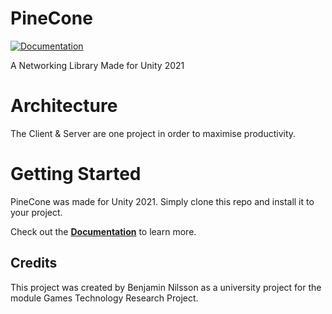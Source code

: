 # PineCone
[![Documentation](https://img.shields.io/badge/docs-brightgreen.svg)](https://app.gitbook.com/s/OmVlK6RcD3P9iXnbJfnZ/)

 A Networking Library Made for Unity 2021

# Architecture
The Client & Server are one project in order to maximise productivity.

# Getting Started
PineCone was made for Unity 2021. Simply clone this repo and install it to your project.

Check out the **[Documentation](https://ben-nilsson.gitbook.io/pinecone-documentation/)** to learn more.

## Credits
This project was created by Benjamin Nilsson as a university project for the module Games Technology Research Project.
